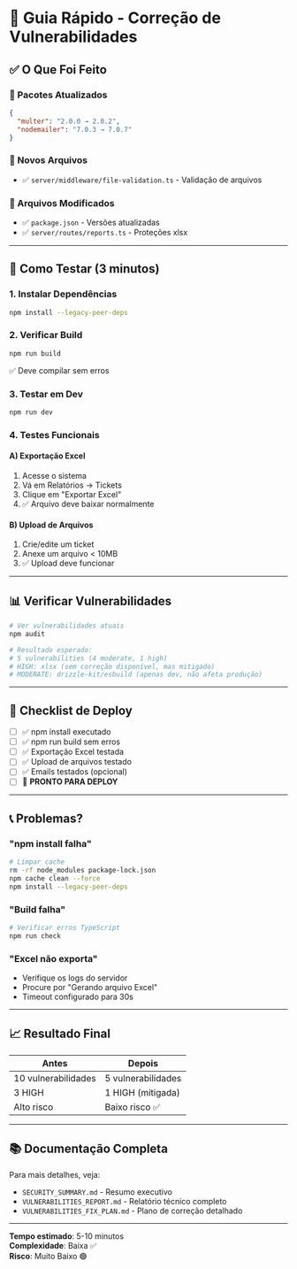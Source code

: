 # 🚀 Guia Rápido - Correção de Vulnerabilidades

## ✅ O Que Foi Feito

### 🔧 Pacotes Atualizados
```json
{
  "multer": "2.0.0 → 2.0.2",
  "nodemailer": "7.0.3 → 7.0.7"
}
```

### 📁 Novos Arquivos
- ✅ `server/middleware/file-validation.ts` - Validação de arquivos

### 📝 Arquivos Modificados
- ✅ `package.json` - Versões atualizadas
- ✅ `server/routes/reports.ts` - Proteções xlsx

---

## 🏃 Como Testar (3 minutos)

### 1. Instalar Dependências
```bash
npm install --legacy-peer-deps
```

### 2. Verificar Build
```bash
npm run build
```
✅ Deve compilar sem erros

### 3. Testar em Dev
```bash
npm run dev
```

### 4. Testes Funcionais

#### A) Exportação Excel
1. Acesse o sistema
2. Vá em Relatórios → Tickets
3. Clique em "Exportar Excel"
4. ✅ Arquivo deve baixar normalmente

#### B) Upload de Arquivos
1. Crie/edite um ticket
2. Anexe um arquivo < 10MB
3. ✅ Upload deve funcionar

---

## 📊 Verificar Vulnerabilidades

```bash
# Ver vulnerabilidades atuais
npm audit

# Resultado esperado:
# 5 vulnerabilities (4 moderate, 1 high)
# HIGH: xlsx (sem correção disponível, mas mitigado)
# MODERATE: drizzle-kit/esbuild (apenas dev, não afeta produção)
```

---

## 🎯 Checklist de Deploy

- [ ] ✅ npm install executado
- [ ] ✅ npm run build sem erros
- [ ] ✅ Exportação Excel testada
- [ ] ✅ Upload de arquivos testado
- [ ] ✅ Emails testados (opcional)
- [ ] 🚀 **PRONTO PARA DEPLOY**

---

## 📞 Problemas?

### "npm install falha"
```bash
# Limpar cache
rm -rf node_modules package-lock.json
npm cache clean --force
npm install --legacy-peer-deps
```

### "Build falha"
```bash
# Verificar erros TypeScript
npm run check
```

### "Excel não exporta"
- Verifique os logs do servidor
- Procure por "Gerando arquivo Excel"
- Timeout configurado para 30s

---

## 📈 Resultado Final

| Antes | Depois |
|-------|--------|
| 10 vulnerabilidades | 5 vulnerabilidades |
| 3 HIGH | 1 HIGH (mitigada) |
| Alto risco | Baixo risco ✅ |

---

## 📚 Documentação Completa

Para mais detalhes, veja:
- `SECURITY_SUMMARY.md` - Resumo executivo
- `VULNERABILITIES_REPORT.md` - Relatório técnico completo
- `VULNERABILITIES_FIX_PLAN.md` - Plano de correção detalhado

---

**Tempo estimado**: 5-10 minutos  
**Complexidade**: Baixa ✅  
**Risco**: Muito Baixo 🟢

